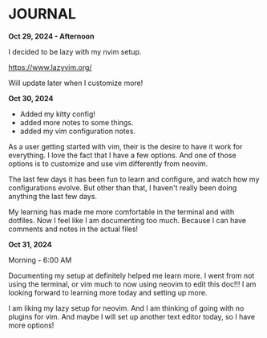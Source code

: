 # JOURNAL


**Oct 29, 2024 - Afternoon**

I decided to be lazy with my nvim setup.

https://www.lazyvim.org/

Will update later when I customize more!


**Oct 30, 2024**

- Added my kitty config!
- added more notes to some things.
- added my vim configuration notes.

As a user getting started with vim, their is the desire to have it work for everything. I love the fact that I have a few options. And one of those options is to customize and use vim differently from neovim.


The last few days it has been fun to learn and configure, and watch how my configurations evolve.
But other than that, I haven't really been doing anything the last few days.

My learning has made me more comfortable in the terminal and with dotfiles. Now I feel like I am documenting too much. Because I can have comments and notes in the actual files!

**Oct 31, 2024**

Morning - 6:00 AM

Documenting my setup at definitely helped me learn more.
I went from not using the terminal, or vim much to now using neovim to edit this doc!!!
I am looking forward to learning more today and setting up more.

I am liking my lazy setup for neovim. And I am thinking of going with no plugins for vim.
And maybe I will set up another text editor today, so I have more options!









